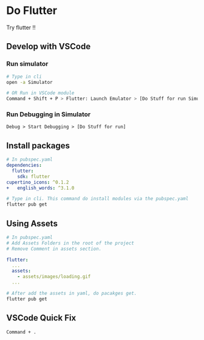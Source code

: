 # Do Flutter

Try flutter !!

## Develop with VSCode

### Run simulator

```bash
# Type in cli
open -a Simulator

# OR Run in VSCode module
Command + Shift + P > Flutter: Launch Emulator > [Do Stuff for run Simulator]
```

### Run Debugging in Simulator

```
Debug > Start Debugging > [Do Stuff for run]
```

## Install packages

```yaml
# In pubspec.yaml
dependencies:
  flutter:
    sdk: flutter
cupertino_icons: ^0.1.2
+   english_words: ^3.1.0
```

```bash
# Type in cli. This command do install modules via the pubspec.yaml
flutter pub get
```

## Using Assets

```yaml
# In pubspec.yaml
# Add Assets Folders in the root of the project
# Remove Comment in assets section.

flutter:
  ...
  assets:
    - assets/images/loading.gif
  ...
```

```bash
# After add the assets in yaml, do pacakges get.
flutter pub get
```

## VSCode Quick Fix

```
Command + .
```
